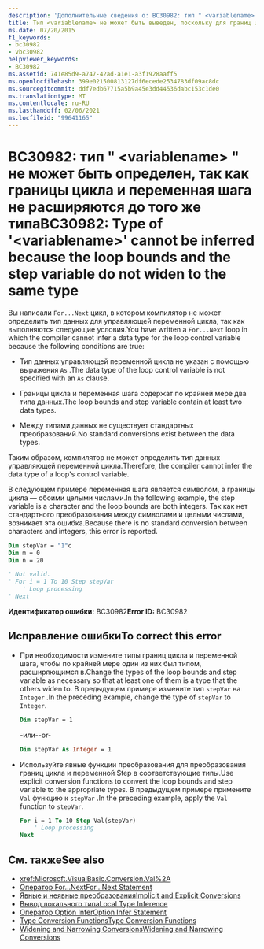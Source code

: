 ```yaml
---
description: 'Дополнительные сведения о: BC30982: тип " <variablename> " не может быть определен, так как границы цикла и переменная шага не расширяются до того же типа.'
title: Тип <variablename> не может быть выведен, поскольку для границ цикла и переменной шага нет расширяющего преобразования к одному типу
ms.date: 07/20/2015
f1_keywords:
- bc30982
- vbc30982
helpviewer_keywords:
- BC30982
ms.assetid: 741e85d9-a747-42ad-a1e1-a3f1928aaff5
ms.openlocfilehash: 399e021500813127df6ecede2534783df09ac8dc
ms.sourcegitcommit: ddf7edb67715a5b9a45e3dd44536dabc153c1de0
ms.translationtype: MT
ms.contentlocale: ru-RU
ms.lasthandoff: 02/06/2021
ms.locfileid: "99641165"
---
```

# <a name="bc30982-type-of-variablename-cannot-be-inferred-because-the-loop-bounds-and-the-step-variable-do-not-widen-to-the-same-type"></a><span data-ttu-id="4a657-103">BC30982: тип " \<variablename> " не может быть определен, так как границы цикла и переменная шага не расширяются до того же типа</span><span class="sxs-lookup"><span data-stu-id="4a657-103">BC30982: Type of '\<variablename>' cannot be inferred because the loop bounds and the step variable do not widen to the same type</span></span>

<span data-ttu-id="4a657-104">Вы написали `For...Next` цикл, в котором компилятор не может определить тип данных для управляющей переменной цикла, так как выполняются следующие условия.</span><span class="sxs-lookup"><span data-stu-id="4a657-104">You have written a `For...Next` loop in which the compiler cannot infer a data type for the loop control variable because the following conditions are true:</span></span>

- <span data-ttu-id="4a657-105">Тип данных управляющей переменной цикла не указан с помощью выражения `As` .</span><span class="sxs-lookup"><span data-stu-id="4a657-105">The data type of the loop control variable is not specified with an `As` clause.</span></span>

- <span data-ttu-id="4a657-106">Границы цикла и переменная шага содержат по крайней мере два типа данных.</span><span class="sxs-lookup"><span data-stu-id="4a657-106">The loop bounds and step variable contain at least two data types.</span></span>

- <span data-ttu-id="4a657-107">Между типами данных не существует стандартных преобразований.</span><span class="sxs-lookup"><span data-stu-id="4a657-107">No standard conversions exist between the data types.</span></span>

 <span data-ttu-id="4a657-108">Таким образом, компилятор не может определить тип данных управляющей переменной цикла.</span><span class="sxs-lookup"><span data-stu-id="4a657-108">Therefore, the compiler cannot infer the data type of a loop's control variable.</span></span>

 <span data-ttu-id="4a657-109">В следующем примере переменная шага является символом, а границы цикла — обоими целыми числами.</span><span class="sxs-lookup"><span data-stu-id="4a657-109">In the following example, the step variable is a character and the loop bounds are both integers.</span></span> <span data-ttu-id="4a657-110">Так как нет стандартного преобразования между символами и целыми числами, возникает эта ошибка.</span><span class="sxs-lookup"><span data-stu-id="4a657-110">Because there is no standard conversion between characters and integers, this error is reported.</span></span>

```vb
Dim stepVar = "1"c
Dim m = 0
Dim n = 20

' Not valid.
' For i = 1 To 10 Step stepVar
    ' Loop processing
' Next
```

<span data-ttu-id="4a657-111">**Идентификатор ошибки:** BC30982</span><span class="sxs-lookup"><span data-stu-id="4a657-111">**Error ID:** BC30982</span></span>

## <a name="to-correct-this-error"></a><span data-ttu-id="4a657-112">Исправление ошибки</span><span class="sxs-lookup"><span data-stu-id="4a657-112">To correct this error</span></span>

- <span data-ttu-id="4a657-113">При необходимости измените типы границ цикла и переменной шага, чтобы по крайней мере один из них был типом, расширяющимся в.</span><span class="sxs-lookup"><span data-stu-id="4a657-113">Change the types of the loop bounds and step variable as necessary so that at least one of them is a type that the others widen to.</span></span> <span data-ttu-id="4a657-114">В предыдущем примере измените тип `stepVar` на `Integer` .</span><span class="sxs-lookup"><span data-stu-id="4a657-114">In the preceding example, change the type of `stepVar` to `Integer`.</span></span>

  ```vb
  Dim stepVar = 1
  ```

  <span data-ttu-id="4a657-115">-или-</span><span class="sxs-lookup"><span data-stu-id="4a657-115">-or-</span></span>

  ```vb
  Dim stepVar As Integer = 1
  ```

- <span data-ttu-id="4a657-116">Используйте явные функции преобразования для преобразования границ цикла и переменной Step в соответствующие типы.</span><span class="sxs-lookup"><span data-stu-id="4a657-116">Use explicit conversion functions to convert the loop bounds and step variable to the appropriate types.</span></span> <span data-ttu-id="4a657-117">В предыдущем примере примените `Val` функцию к `stepVar` .</span><span class="sxs-lookup"><span data-stu-id="4a657-117">In the preceding example, apply the `Val` function to `stepVar`.</span></span>

  ```vb
  For i = 1 To 10 Step Val(stepVar)
      ' Loop processing
  Next
  ```

## <a name="see-also"></a><span data-ttu-id="4a657-118">См. также</span><span class="sxs-lookup"><span data-stu-id="4a657-118">See also</span></span>

- <xref:Microsoft.VisualBasic.Conversion.Val%2A>
- [<span data-ttu-id="4a657-119">Оператор For…Next</span><span class="sxs-lookup"><span data-stu-id="4a657-119">For...Next Statement</span></span>](../statements/for-next-statement.md)
- [<span data-ttu-id="4a657-120">Явные и неявные преобразования</span><span class="sxs-lookup"><span data-stu-id="4a657-120">Implicit and Explicit Conversions</span></span>](../../programming-guide/language-features/data-types/implicit-and-explicit-conversions.md)
- [<span data-ttu-id="4a657-121">Вывод локального типа</span><span class="sxs-lookup"><span data-stu-id="4a657-121">Local Type Inference</span></span>](../../programming-guide/language-features/variables/local-type-inference.md)
- [<span data-ttu-id="4a657-122">Оператор Option Infer</span><span class="sxs-lookup"><span data-stu-id="4a657-122">Option Infer Statement</span></span>](../statements/option-infer-statement.md)
- [<span data-ttu-id="4a657-123">Type Conversion Functions</span><span class="sxs-lookup"><span data-stu-id="4a657-123">Type Conversion Functions</span></span>](../functions/type-conversion-functions.md)
- [<span data-ttu-id="4a657-124">Widening and Narrowing Conversions</span><span class="sxs-lookup"><span data-stu-id="4a657-124">Widening and Narrowing Conversions</span></span>](../../programming-guide/language-features/data-types/widening-and-narrowing-conversions.md)
